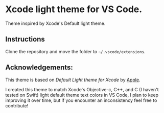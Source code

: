 # Xcode light theme for VS Code.

Theme inspired by Xcode's Default light theme.

## Instructions

Clone the repository and move the folder to `~/.vscode/extensions`.

## Acknowledgements:

This theme is based on _Default Light theme for Xcode_ by [Apple](https://apple.com).

I created this theme to match Xcode's Objective-c, C++, and C (I haven't tested on Swift) light default theme text colors in VS Code, I plan to keep improving it over time, but if you encounter an inconsistency feel free to contribute! 